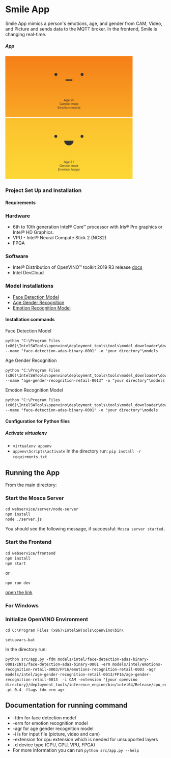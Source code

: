 # Smile App
Smile App mimics a person's emotions, age, and gender from CAM, Video, and Picture and sends data to the MQTT broker. In the frontend, Smile is changing real-time.
##### App
<img src="./images/smile.jpg" width="400"> <img src="./images/smile1.jpg" width="400">

### Project Set Up and Installation 
  #### Requirements 
###  Hardware 
-   6th to 10th generation Intel® Core™ processor with Iris® Pro graphics or Intel® HD Graphics.
-   VPU - Intel® Neural Compute Stick 2 (NCS2)
-   FPGA
###  Software 
-   Intel® Distribution of OpenVINO™ toolkit 2019 R3 release [docs](https://software.intel.com/content/www/us/en/develop/tools/openvino-toolkit/choose-download.html)
-   Intel DevCloud
### Model installations
-   [Face Detection Model](https://docs.openvinotoolkit.org/latest/_models_intel_face_detection_adas_binary_0001_description_face_detection_adas_binary_0001.html)
-   [Age Gender Recognition](https://docs.openvinotoolkit.org/2019_R1/_age_gender_recognition_retail_0013_description_age_gender_recognition_retail_0013.html#:~:text=Fully%20convolutional%20network%20for%20simultaneous,not%20in%20the%20training%20set.)
-   [Emotion Recognition Model](https://docs.openvinotoolkit.org/2019_R1/_emotions_recognition_retail_0003_description_emotions_recognition_retail_0003.html)
#### Installation commands
Face Detection Model
```
python "C:\Program Files (x86)\IntelSWTools\openvino\deployment_tools\tools\model_downloader\downloader.py" --name "face-detection-adas-binary-0001" -o "your directory"\models 
```
Age Gender Recognition
```
python "C:\Program Files (x86)\IntelSWTools\openvino\deployment_tools\tools\model_downloader\downloader.py" --name "age-gender-recognition-retail-0013" -o "your directory"\models 
```
Emotion Recognition Model
```
python "C:\Program Files (x86)\IntelSWTools\openvino\deployment_tools\tools\model_downloader\downloader.py" --name "face-detection-adas-binary-0001" -o "your directory"\models
```
#### Configuration for Python files 
##### Activate virtualenv
- ```virtualenv appenv```
- ```appenv\Scripts\activate```
In the directory run: ```pip install -r requirments.txt```
## Running the App
From the main directory:
### Start the Mosca Server
```
cd webservice/server/node-server
npm install
node ./server.js
```
You should see the following message, if successful:
```Mosca server started.```
### Start the Frontend
```
cd webservice/frontend
npm install
npm start
```
or
```
npm run dev
```
[open the link](http://localhost:3000)
### For Windows
###  Initialize OpenVINO Environment
``` 
cd C:\Program Files (x86)\IntelSWTools\openvino\bin\ 
```
```
setupvars.bat
```
In the directory run:
```
python src/app.py -fdm models/intel/face-detection-adas-binary-0001/INT1/face-detection-adas-binary-0001 -erm models/intel/emotions-recognition-retail-0003/FP16/emotions-recognition-retail-0003 -agr models/intel/age-gender-recognition-retail-0013/FP16/age-gender-recognition-retail-0013  -i CAM -extension "{your openvino directory}/deployment_tools/inference_engine/bin/intel64/Release/cpu_extension_avx2.dll" -pt 0.4 -flags fdm erm agr 
```
## Documentation for running command
- -fdm for face detection model
- -erm for emotion recognition model
- -agr for age gender recognition model 
- -i is for input file (picture, video and cam)
- -extension for cpu extension which is needed for unsupported layers
- -d device type (CPU, GPU, VPU, FPGA)
- For more information you can run ```python src/app.py --help```


